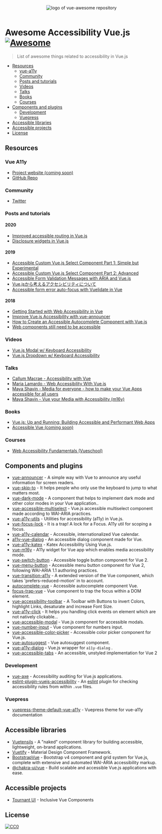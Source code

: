 <p align="center">
  <br>
  <img src="https://avatars0.githubusercontent.com/u/38933658?s=200&v=4" alt="logo of vue-awesome repository">
  <br>
  <br>
</p>

# Awesome Accessibility Vue.js [![Awesome](https://cdn.rawgit.com/sindresorhus/awesome/d7305f38d29fed78fa85652e3a63e154dd8e8829/media/badge.svg)](https://github.com/sindresorhus/awesome)

> List of awesome things related to accessibility in Vue.js

- [Resources](#resources)
  - [vue-a11y](#vue-a11y)
  - [Community](#community)
  - [Posts and tutorials](#posts-and-tutorials)
  - [Videos](#videos)
  - [Talks](#talks)
  - [Books](#books)
  - [Courses](#courses)
- [Components and plugins](#components-and-plugins)
  - [Development](#development)
  - [Vuepress](#development)
- [Accessible libraries](#accessible-libraries)
- [Accessible projects](#accessible-projects)
- [License](#license)

## Resources

### Vue A11y
- [Project website (coming soon)](https://vue-a11y.com/)
- [GitHub Repo](https://github.com/vue-a11y)

### Community
- [Twitter](https://twitter.com/vue_a11y)

### Posts and tutorials

#### 2020
- [Improved accessible routing in Vue.js](https://marcus.io/blog/improved-accessible-routing-vuejs)
- [Disclosure widgets in Vue.js](https://marcus.io/blog/disclosure-widget-vuejs)

#### 2019
- [Accessible Custom Vue.js Select Component Part 1: Simple but Experimental](https://markus.oberlehner.net/blog/accessible-custom-vue-form-select-component-simple-but-experimental/)
- [Accessible Custom Vue.js Select Component Part 2: Advanced](https://markus.oberlehner.net/blog/accessible-custom-vue-form-select-component-simple-but-advanced/)
- [Accessible Form Validation Messages with ARIA and Vue.js](https://vuejsdevelopers.com/2019/05/13/accessibility-validation-aria-vuejs/)
- [Vue.jsから考えるアクセシビリティについて](https://yamanoku.net/vue-a11y/)
- [Accessible form error auto-focus with Vuelidate in Vue](https://dev.to/marinamosti/accessible-form-error-auto-focus-with-vuelidate-in-vue-4cok)

#### 2018
- [Getting Started with Web Accessibility in Vue](https://medium.com/@emilymears/getting-started-with-web-accessibility-in-vue-17e2c4ea0842)
- [Improve Vue.js Accessibility with vue-announcer](https://alligator.io/vuejs/vuejs-accessible-announcements/)
- [How to Create an Accessible Autocomplete Component with Vue.js](https://alligator.io/vuejs/vue-a11y-autocomplete/)
- [Web components still need to be accessible](https://www.24a11y.com/2018/web-components-still-need-to-be-accessible/)

### Videos
- [Vue.js Modal w/ Keyboard Accessibility](https://www.youtube.com/watch?v=qYrpSvWdYKQ)
- [Vue.js Dropdown w/ Keyboard Accessibility](https://www.youtube.com/watch?v=SGVSvi1OxE8)

### Talks
- [Callum Macrae - Accessibility with Vue](https://www.youtube.com/watch?v=1Rvg_XkFH8Q)
- [Maria Lamardo - Web Accessibility With Vue.js](https://www.youtube.com/watch?v=mHubDB6DIfE)
- [Maya Shavin - Media for everyone - how to make your Vue Apps accessible for all users](https://www.youtube.com/watch?v=3hWTC5h0uAw)
- [Maya Shavin - Vue your Media with Accessibility (m16y)](https://www.youtube.com/watch?v=7YRTDaP3nMw)

### Books
- [Vue.js: Up and Running: Building Accessible and Performant Web Apps](https://www.amazon.com/Vue-js-Running-Building-Accessible-Performant-ebook/dp/B07B1N6GVC)
- [Accessible Vue (coming soon)](https://marcus.io/blog/change-of-ebook-plans)

### Courses
- [Web Accessibility Fundamentals (Vueschool)](https://vueschool.io/courses/web-accessibility-fundamentals)

## Components and plugins
- [vue-announcer](https://github.com/vue-a11y/vue-announcer) - A simple way with Vue to announce any useful information for screen readers.
- [vue-skip-to](https://github.com/vue-a11y/vue-skip-to) -  It helps people who only use the keyboard to jump to what matters most.
- [vue-dark-mode](https://github.com/vue-a11y/vue-dark-mode) -  A component that helps to implement dark mode and other color modes in your Vue application..
- [vue-accessible-multiselect](https://github.com/vue-a11y/vue-accessible-multiselect) - Vue.js accessible multiselect component made according to WAI-ARIA practices.
- [vue-a11y-utils](https://github.com/jinjiang/vue-a11y-utils) - Utilities for accessibility (a11y) in Vue.js.
- [vue-focus-lock](https://github.com/theKashey/vue-focus-lock) - It is a trap! A lock for a Focus. A11y util for scoping a focus.
- [vue-a11y-calendar](https://github.com/IBM/vue-a11y-calendar) - Accessible, internationalized Vue calendar.
- [a11y-vue-dialog](https://github.com/renatodeleao/a11y-vue-dialog) - An accessible dialog component made for Vue.
- [vue-a11y-katex](https://github.com/dangvanthanh/vue-a11y-katex) - Katex Accessibility Using Vue.js.
- [vue-m16y](https://github.com/mayashavin/vue-m16y) - A11y widget for Vue app which enables media accessibility mode.
- [vue-switch-button](https://github.com/marcus-herrmann/vue-switch-button) - Accessible toggle button component for Vue 2.
- [vue-menu-button](https://github.com/marcus-herrmann/vue-menu-button) - Accessible menu button component for Vue 2, following WAI-ARIA 1.1 authoring practices.
- [vue-transition-a11y](https://github.com/vanhoofmaarten/vue-transition-a11y) - A extended version of the Vue <transition> component, which takes 'prefers-reduced-motion' in to account.
- [autocomplete-vue](https://github.com/trevoreyre/autocomplete/tree/master/packages/autocomplete-vue) - Accessible autocomplete component Vue.
- [focus-trap-vue](https://github.com/posva/focus-trap-vue) - Vue component to trap the focus within a DOM element.
- [vue-accessibility-toolbar](https://github.com/hendrixfan/vue-accessibility-toolbar) - A Toolbar with Buttons to invert Colors, highlight Links, desaturate and increase Font Size.
- [vue-a11y-click](https://github.com/swiecaJS/vue-a11y-click) - It helps you handling click events on element which are not natively clickable...
- [vue-accessible-modal](https://github.com/andrewvasilchuk/vue-accessible-modal) - Vue.js component for accessible modals.
- [vue-number-input](https://github.com/smwbtech/vue-number-input) - Vue component for numbers input.
- [vue-accessible-color-picker](https://github.com/kleinfreund/vue-accessible-color-picker) - Accessible color picker component for Vue.js.
- [vue-autosuggest](https://github.com/darrenjennings/vue-autosuggest) - Vue autosuggest component.
- [vue-a11y-dialog](https://github.com/morkro/vue-a11y-dialog) - Vue.js wrapper for `a11y-dialog` .
- [vue-accessible-tabs](https://github.com/jakedohm/vue-accessible-tabs) - An accessible, unstyled <Tabs> implementation for Vue 2

### Development
- [vue-axe](https://github.com/vue-a11y/vue-axe) - Accessibility auditing for Vue.js applications.
- [eslint-plugin-vuejs-accessibility](https://github.com/vue-a11y/eslint-plugin-vuejs-accessibilityy) - An [eslint](https://eslint.org/) plugin for checking accessibility rules from within `.vue` files.

### Vuepress
- [vuepress-theme-default-vue-a11y](https://github.com/vue-a11y/vuepress-theme-default-vue-a11y) - Vuepress theme for vue-a11y documentation

## Accessible libraries
- [Vuetensils](https://vuetensils.stegosource.com/) - A "naked" component library for building accessible, lightweight, on-brand applications.
- [Vuetify](https://vuetifyjs.com/en/) - Material Design Component Framework.
- [BootstrapVue](https://bootstrap-vue.js.org/) - Bootstrap v4 component and grid system for Vue.js, complete with extensive and automated WAI-ARIA accessibility markup.
- [@chakra-ui/vue](https://github.com/chakra-ui/chakra-ui-vue) - Build scalable and accessible Vue.js applications with ease.

## Accessible projects
- [Tournant UI](https://github.com/tournantdev/ui) - Inclusive Vue Components

## License
[![CC0](http://mirrors.creativecommons.org/presskit/buttons/88x31/svg/cc-zero.svg)](https://creativecommons.org/publicdomain/zero/1.0/)
